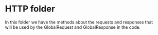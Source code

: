 # HTTP folder
In this folder we have the methods about the requests and responses that will be used by the GlobalRequest and GlobalResponse in the code.
